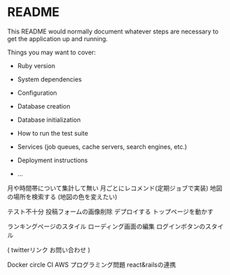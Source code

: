 # README

This README would normally document whatever steps are necessary to get the
application up and running.

Things you may want to cover:

* Ruby version

* System dependencies

* Configuration

* Database creation

* Database initialization

* How to run the test suite

* Services (job queues, cache servers, search engines, etc.)

* Deployment instructions

* ...


月や時間帯について集計して無い
月ごとにレコメンド(定期ジョブで実装)
地図の場所を検索する
(地図の色を変えたい)

テスト不十分
投稿フォームの画像削除
デプロイする
トップページを動かす


ランキングページのスタイル
ローディング画面の編集
ログインボタンのスタイル

(
twitterリンク
お問い合わせ
)

Docker
circle CI
AWS
プログラミング問題
react&railsの連携

   